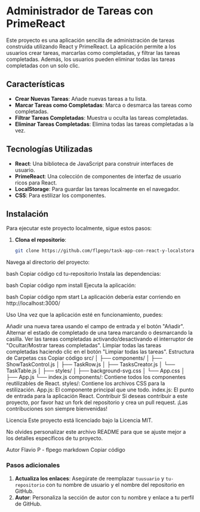 # Administrador de Tareas con PrimeReact

Este proyecto es una aplicación sencilla de administración de tareas construida utilizando React y PrimeReact. La aplicación permite a los usuarios crear tareas, marcarlas como completadas, y filtrar las tareas completadas. Además, los usuarios pueden eliminar todas las tareas completadas con un solo clic.

## Características

- **Crear Nuevas Tareas**: Añade nuevas tareas a tu lista.
- **Marcar Tareas como Completadas**: Marca o desmarca las tareas como completadas.
- **Filtrar Tareas Completadas**: Muestra u oculta las tareas completadas.
- **Eliminar Tareas Completadas**: Elimina todas las tareas completadas a la vez.

## Tecnologías Utilizadas

- **React**: Una biblioteca de JavaScript para construir interfaces de usuario.
- **PrimeReact**: Una colección de componentes de interfaz de usuario ricos para React.
- **LocalStorage**: Para guardar las tareas localmente en el navegador.
- **CSS**: Para estilizar los componentes.

## Instalación

Para ejecutar este proyecto localmente, sigue estos pasos:

1. **Clona el repositorio**:

   ```bash
   git clone https://github.com/flpego/task-app-con-react-y-localstorage
Navega al directorio del proyecto:

bash
Copiar código
cd tu-repositorio
Instala las dependencias:

bash
Copiar código
npm install
Ejecuta la aplicación:

bash
Copiar código
npm start
La aplicación debería estar corriendo en http://localhost:3000/

Uso
Una vez que la aplicación esté en funcionamiento, puedes:

Añadir una nueva tarea usando el campo de entrada y el botón "Añadir".
Alternar el estado de completado de una tarea marcando o desmarcando la casilla.
Ver las tareas completadas activando/desactivando el interruptor de "Ocultar/Mostrar tareas completadas".
Limpiar todas las tareas completadas haciendo clic en el botón "Limpiar todas las tareas".
Estructura de Carpetas
css
Copiar código
src/
│
├── components/
│   ├── ShowTaskControl.js
│   ├── TaskRow.js
│   ├── TasksCreator.js
│   └── TaskTable.js
│
├── styles/
│   ├── background-svg.css
│   └── App.css
│
├── App.js
└── index.js
components/: Contiene todos los componentes reutilizables de React.
styles/: Contiene los archivos CSS para la estilización.
App.js: El componente principal que une todo.
index.js: El punto de entrada para la aplicación React.
Contribuir
Si deseas contribuir a este proyecto, por favor haz un fork del repositorio y crea un pull request. ¡Las contribuciones son siempre bienvenidas!

Licencia
Este proyecto está licenciado bajo la Licencia MIT.

No olvides personalizar este archivo README para que se ajuste mejor a los detalles específicos de tu proyecto.

Autor
Flavio P - flpego
markdown
Copiar código

### Pasos adicionales

1. **Actualiza los enlaces**: Asegúrate de reemplazar `tuusuario` y `tu-repositorio` con tu nombre de usuario y el nombre del repositorio en GitHub.
2. **Autor**: Personaliza la sección de autor con tu nombre y enlace a tu perfil de GitHub.

